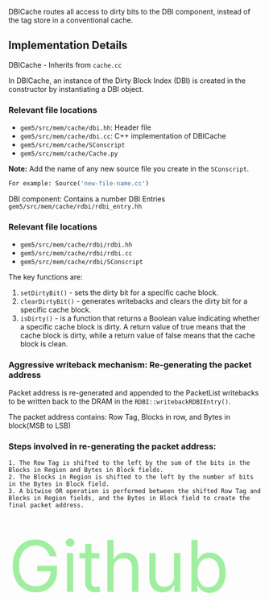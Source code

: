 DBICache routes all access to dirty bits to the DBI component, instead of the tag store in a conventional cache.   

## Implementation Details

DBICache - Inherits from `cache.cc` 

In DBICache, an instance of the Dirty Block Index (DBI) is created in the constructor by instantiating a DBI object.

### Relevant file locations
- `gem5/src/mem/cache/dbi.hh`: Header file
- `gem5/src/mem/cache/dbi.cc`: C++ implementation of DBICache
- `gem5/src/mem/cache/SConscript`
- `gem5/src/mem/cache/Cache.py`

**Note:** Add the name of any new source file you create in the `SConscript`.    

``` python
For example: Source('new-file-name.cc')
```

DBI component: Contains a number DBI Entries `gem5/src/mem/cache/rdbi/rdbi_entry.hh`

### Relevant file locations

- `gem5/src/mem/cache/rdbi/rdbi.hh `
- `gem5/src/mem/cache/rdbi/rdbi.cc`
- `gem5/src/mem/cache/rdbi/SConscript`   

The key functions are:

1. `setDirtyBit()` - sets the dirty bit for a specific cache block.  
2. `clearDirtyBit()` - generates writebacks and clears the dirty bit for a specific cache block.  
3. `isDirty()` - is a function that returns a Boolean value indicating whether a specific cache block is dirty. A return value of true means that the cache block is dirty, while a return value of false means that the cache block is clean.

### Aggressive writeback mechanism: Re-generating the packet address 

Packet address is re-generated and appended to the PacketList writebacks to be written back to the DRAM in the `RDBI::writebackRDBIEntry()`.

The packet address contains: Row Tag, Blocks in row, and Bytes in block(MSB to LSB)

### Steps involved in re-generating the packet address:

```
1. The Row Tag is shifted to the left by the sum of the bits in the Blocks in Region and Bytes in Block fields.    
2. The Blocks in Region is shifted to the left by the number of bits in the Bytes in Block field.    
3. A bitwise OR operation is performed between the shifted Row Tag and Blocks in Region fields, and the Bytes in Block field to create the final packet address.
```

<svg xmlns="http://www.w3.org/2000/svg" viewBox="0 0 50 18" fill="none">
    <text x="0" y="15" fill="#9E9E">Github</text>
</svg>
